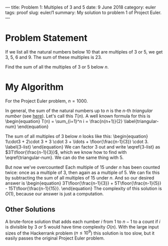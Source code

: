 ‐‐‐
title: Problem 1: Multiples of 3 and 5
date: 9 June 2018
category: euler
tags: proof
slug: euler/1
summary: My solution to problem 1 of Project Euler.
‐‐‐

# Problem Statement

If we list all the natural numbers below 10 that are multiples of 3 or 5, we get 3, 5, 6 and 9.
The sum of these multiples is 23.

Find the sum of all the multiples of 3 or 5 below $n$.

# My Algorithm

For the Project Euler problem, $n = 1000$.

In general, the sum of the natural numbers up to $n$ is the $n$-th *triangular number* (see [here](https://en.wikipedia.org/wiki/Triangular_number)).
Let's call this $T(n)$.
A well known formula for this is
\begin{equation}
	T(n) = \sum_{i=1}^n i = \frac{n(n+1)}{2}
	\label{triangular-num}
\end{equation}

The sum of all multiples of 3 below $n$ looks like this:
\begin{equation}
	1\cdot3 + 2\cdot 3 + 3 \cdot 3 + \ldots + \floor{\frac{n-1}{3}} \cdot 3.
	\label{3-list}
\end{equation}
We can factor 3 out and write \eqref{3-list} as $3T\floor{\frac{n-1}{3}}$, which we know how to find with \eqref{triangular-num}.
We can do the same thing with 5.

But now we've overcounted!
Each multiple of 15 under $n$ has been counted twice: once as a multiple of 3, then again as a multiple of 5.
We can fix this by subtracting the sum of all multiples of 15 under $n$.
And so our desired answer is
\begin{equation}
	3T\floor{\frac{n-1}{3}} + 5T\floor{\frac{n-1}{5}} - 15T\floor{\frac{n-1}{15}}.
\end{equation}
The complexity of this solution is $O(1)$, because our answer is just a computation.

## Other Solutions

A brute-force solution that adds each number $i$ from 1 to $n-1$ to a count if $i$ is divisible by 3 *or* 5 would have time complexity $O(n)$.
With the large input sizes of the Hackerrank problem ($n \le 10^9$) this solution is too slow, but it easily passes the original Project Euler problem.